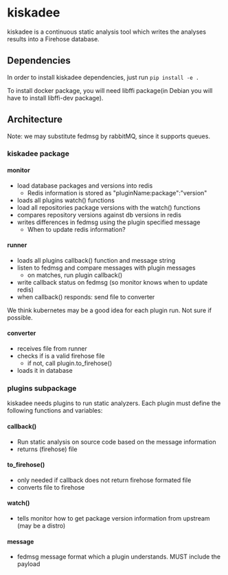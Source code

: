 # kiskadee

kiskadee is a continuous static analysis tool which writes the analyses
results into a Firehose database.

## Dependencies

In order to install kiskadee dependencies, just run `pip install -e .`

To install docker package, you will need libffi package(in Debian you will
have to install libffi-dev package).

## Architecture

Note: we may substitute fedmsg by rabbitMQ, since it supports queues.

### kiskadee package

#### monitor
  
* load database packages and versions into redis
  * Redis information is stored as "pluginName:package":"version"
* loads all plugins watch() functions
* load all repositories package versions with the watch() functions 
* compares repository versions against db versions in redis
* writes differences in fedmsg using the plugin specified message
  * When to update redis information?

#### runner

* loads all plugins callback() function and message string
* listen to fedmsg and compare messages with plugin messages
  * on matches, run plugin callback()
* write callback status on fedmsg (so monitor knows when to update redis)
* when callback() responds: send file to converter

We think kubernetes may be a good idea for each plugin run. Not sure if
possible.

#### converter

* receives file from runner
* checks if is a valid firehose file
  * if not, call plugin.to_firehose()
* loads it in database

### plugins subpackage

kiskadee needs plugins to run static analyzers. Each plugin must define the
following functions and variables:

#### callback()

* Run static analysis on source code based on the message information
* returns (firehose) file

#### to_firehose()

* only needed if callback does not return firehose formated file
* converts file to firehose

#### watch()

* tells monitor how to get package version information from upstream (may be a
distro)

#### message

* fedmsg message format which a plugin understands. MUST include the payload
